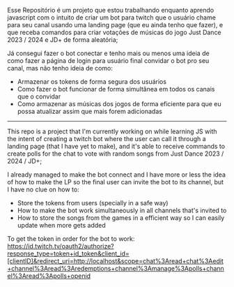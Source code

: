 Esse Repositório é um projeto que estou trabalhando enquanto aprendo javascript com o intuito de criar um bot para twitch que o usuário chame para seu canal usando uma landing page (que eu ainda tenho que fazer), e que receba comandos para criar votações de músicas do jogo Just Dance 2023 / 2024 e JD+ de forma aleatória;

Já consegui fazer o bot conectar e tenho mais ou menos uma ideia de como fazer a página de login para usuário final convidar o bot pro seu canal, mas não tenho ideia de como:

- Armazenar os tokens de forma segura dos usuários
- Como fazer o bot funcionar de forma simultânea em todos os canais que o convidar
- Como armazenar as músicas dos jogos de forma eficiente para que eu possa atualizar assim que mais forem adicionadas

---

This repo is a project that I'm currently working on while learning JS with the intent of creating a twitch bot where the user can call it through a landing page (that I have yet to make), and it's able to receive commands to create polls for the chat to vote with random songs from Just Dance 2023 / 2024 / JD+;

I already managed to make the bot connect and I have more or less the idea of how to make the LP so the final user can invite the bot to its channel, but I have no clue on how to:

- Store the tokens from users (specially in a safe way)
- How to make the bot work simultaneously in all channels that's invited to
- How to store the songs from the games in a efficient way so I can easily update when more gets added

To get the token in order for the bot to work: https://id.twitch.tv/oauth2/authorize?response_type=token+id_token&client_id=[clientID]&redirect_uri=http://localhost&scope=chat%3Aread+chat%3Aedit+channel%3Aread%3Aredemptions+channel%3Amanage%3Apolls+channel%3Aread%3Apolls+openid
